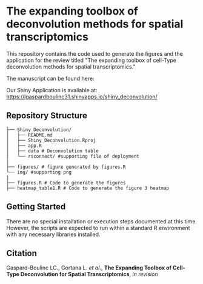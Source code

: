# The expanding toolbox of deconvolution methods for spatial transcriptomics

This repository contains the code used to generate the figures and the application for the review titled "The expanding toolbox of cell-Type deconvolution methods for spatial transcriptomics."

The manuscript can be found here: 

Our Shiny Application is available at: https://lgaspardboulinc31.shinyapps.io/shiny_deconvolution/

## Repository Structure

```
├── Shiny_Deconvolution/
│   ├── README.md
│   ├── Shiny_Deconvolution.Rproj
│   ├── app.R
│   ├── data # Deconvolution table
│   └── rsconnect/ #supporting file of deployment
|
├── figures/ # figure generated by figures.R
└── img/ #supporting png
|
├── figures.R # Code to generate the figures
├── heatmap_table1.R # Code to generate the figure 3 heatmap

```
## Getting Started

There are no special installation or execution steps documented at this time. However, the scripts are expected to run within a standard R environment with any necessary libraries installed.

## Citation 

Gaspard-Boulinc LC., Gortana L. *et al.*, **The Expanding Toolbox of Cell-Type Deconvolution for Spatial Transcriptomics**, *in revision*
